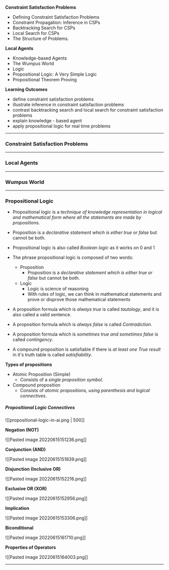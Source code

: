 __Constraint Satisfaction Problems__
- Defining Constraint Satisfaction Problems
- Constraint Propagation: Inference in CSPs
- Backtracking Search for CSPs
- Local Search for CSPs
- The Structure of Problems.

__Local Agents__
- Knowledge-based Agents
- The Wumpus World
- Logic
- Propositional Logic: A Very Simple Logic
- Propositional Theorem Proving

__Learning Outcomes__
- define constraint satisfaction problems 
- illustrate inference in constraint satisfaction problems
- contrast backtracking search and local search for constraint satisfaction problems
- explain knowledge - based agent
- apply propositional logic for real time problems

---
### Constraint Satisfaction Problems

---
### Local Agents
---
### Wumpus World


---
### Propositional Logic 
- Propositional logic is a _technique of knowledge representation in logical and mathematical form where all the statements are made by propositions_.  
- Proposition is a _declarative statement which is either true or false_ but cannot be both.
- Propositional logic is also called _Boolean logic_ as it works on 0 and 1
- The phrase propositional logic is composed of two words:
	- Proposition
		- Proposition is a _declarative statement which is either true or false_ but cannot be both.
	- Logic
		- Logic is science of reasoning
		- With rules of logic, we can think in mathematical statements and prove or disprove those mathematical statements

- A proposition formula which is _always true_ is called _tautology_, and it is also called a valid  sentence.
- A proposition formula which is _always false_ is called _Contradiction_.
- A proposition formula which is _sometimes true and sometimes false_ is called _contingency_.
- A compound proposition is satisfiable if there is _at least one True result_ in it's truth table is called _satisfiability_.

__Types of propositions__
- Atomic Proposition (Simple)
	- Consists of a _single  proposition symbol_.
- Compound proposition
	- Consists of _atomic propositions, using parenthesis and logical connectives_.

##### Propositional Logic Connectives

![[propositional-logic-in-ai.png | 500]]

__Negation (NOT)__

![[Pasted image 20220615151236.png]]

__Conjunction (AND)__

![[Pasted image 20220615151839.png]]

__Disjunction (Inclusive OR)__

![[Pasted image 20220615152216.png]]

__Exclusive OR (XOR)__

![[Pasted image 20220615152956.png]]

__Implication__

![[Pasted image 20220615153306.png]]

__Biconditional__

![[Pasted image 20220615161710.png]]


__Properties of Operators__

![[Pasted image 20220615164003.png]]

---
